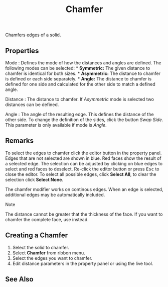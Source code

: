 ﻿---
uid: 28fda54f-4380-45f4-b55e-23093b6dc6de
title: Chamfer
---
Chamfers edges of a solid.

## Properties
Mode
:   Defines the mode of how the distances and angles are defined. The following modes can be selected:
    * __Symmetric:__ The given distance to chamfer is identical for both sizes.
    * __Asymmetric:__ The distance to chamfer is defined or each side separately.
    * __Angle:__ The distance to chamfer is defined for one side and calculated for the other side to match a defined angle.

Distance
:   The distance to chamfer. If _Asymmetric_ mode is selected two distances can be defined.

Angle
:   The angle of the resulting edge. This defines the distance of the other side. To change the definition of the sides, click the button _Swap Side_.
    This parameter is only available if mode is _Angle_.

## Remarks
To select the edges to chamfer click the editor button in the property panel. Edges that are not selected are shown in blue. Red faces show the result of a selected edge. The selection can be adjusted by clicking on blue edges to select and red faces to deselect. Re-click the editor button or press <kbd>Esc</kbd> to close the editor. To select all possible edges, click __Select All__, to clear the selection click __Select None__.

The chamfer modifier works on continous edges. When an edge is selected, additional edges may be automatically included.

> [!NOTE]
>  The distance cannot be greater that the thickness of the face. If you want to chamfer the complete face, use [](xref:ef7f7484-88f2-45d7-8062-771c8c0ad04e) instead.

## Creating a Chamfer

1. Select the solid to chamfer.
2. Select __Chamfer__ from ribbon menu.
3. Select the edges you want to chamfer.
4. Edit distance parameters in the property panel or using the live tool.

## See Also
[](xref:9b151212-b7f3-43ab-ad5a-bb03c8c8b083)
